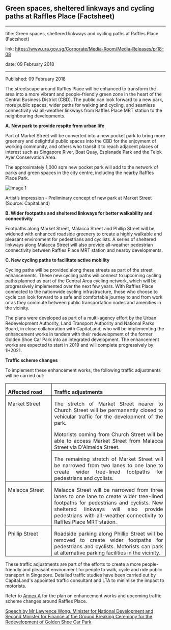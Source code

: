 ## Green spaces, sheltered linkways and cycling paths at Raffles Place (Factsheet)

---

title: Green spaces, sheltered linkways and cycling paths at Raffles Place (Factsheet)

link: https://www.ura.gov.sg/Corporate/Media-Room/Media-Releases/pr18-08

date: 09 February 2018

---

Published: 09 February 2018

The streetscape around Raffles Place will be enhanced to transform the area into a more vibrant and people-friendly green zone in the heart of the Central Business District (CBD). The public can look forward to a new park, more public spaces, wider paths for walking and cycling, and seamless connectivity via all-weather linkways from Raffles Place MRT station to the neighbouring developments.

**A.** **New park to provide respite from urban life**

Part of Market Street will be converted into a new pocket park to bring more greenery and delightful public spaces into the CBD for the enjoyment of working community, and others who transit it to reach adjacent places of interest such as Singapore River, Boat Quay, Esplanade Park and the Telok Ayer Conservation Area.

The approximately 1,000 sqm new pocket park will add to the network of parks and green spaces in the city centre, including the nearby Raffles Place Park.

![Image 1](https://www.ura.gov.sg/-/media/Corporate/Media-Room/2018/Feb/pr18-08IMG1.jpg?h=252&w=500)

Artist’s impression - Preliminary concept of new park at Market Street (Source: CapitaLand)

**B. Wider footpaths and sheltered linkways for better walkability and connectivity**

Footpaths along Market Street, Malacca Street and Phillip Street will be widened with enhanced roadside greenery to create a highly walkable and pleasant environment for pedestrians and cyclists. A series of sheltered linkways along Malacca Street will also provide all-weather pedestrian connectivity between Raffles Place MRT station and nearby developments.

**C. New cycling paths to facilitate active mobility**

Cycling paths will be provided along these streets as part of the street enhancements. These new cycling paths will connect to upcoming cycling paths planned as part of the Central Area cycling network, which will be progressively implemented over the next few years. With Raffles Place connected to the nationwide cycling infrastructure, those who choose to cycle can look forward to a safe and comfortable journey to and from work or as they commute between public transportation nodes and amenities in the vicinity.

The plans were developed as part of a multi-agency effort by the Urban Redevelopment Authority, Land Transport Authority and National Parks Board, in close collaboration with CapitaLand, who will be implementing the enhancement works in tandem with their redevelopment of the former Golden Shoe Car Park into an integrated development. The enhancement works are expected to start in 2019 and will complete progressively by 1H2021.

**Traffic scheme changes**

To implement these enhancement works, the following traffic adjustments will be carried out:

<table border="1" cellspacing="0" cellpadding="0" style="border: none;"><tbody><tr><td style="width: 113.15pt; padding: 0cm 5.4pt; border-style: solid; border-width: 1pt;"><p style="margin-bottom: 0.0001pt; text-align: justify;"><strong><span>Affected road</span></strong></p></td><td valign="top" style="width: 318.95pt; padding: 0cm 5.4pt; border-left: none; border-top-style: solid; border-right-style: solid; border-bottom-style: solid; text-align: left;"><p style="margin-bottom: 0.0001pt; text-align: justify;"><strong><span>Traffic adjustments</span></strong></p></td></tr><tr><td rowspan="2" valign="top" style="width: 113.15pt; padding: 0cm 5.4pt; border-top: none; border-right-style: solid; border-bottom-style: solid; border-left-style: solid; text-align: left;"><p style="margin-bottom: 0.0001pt; text-align: justify;"><span>Market Street</span></p></td><td valign="top" style="width: 318.95pt; padding: 0cm 5.4pt; border-top: none; border-left: none; border-right-style: solid; border-bottom-style: solid; text-align: left;"><p style="margin-bottom: 0.0001pt; text-align: justify;"><span>The stretch of Market Street nearer to Church Street will be permanently closed to vehicular traffic for the development of the park.</span></p><p style="margin-bottom: 0.0001pt; text-align: justify;"><span>Motorists coming from Church Street will be able to access Market Street from Malacca Street via D'Almeida Street.</span></p></td></tr><tr><td valign="top" style="width: 318.95pt; padding: 0cm 5.4pt; border-top: none; border-left: none; border-right-style: solid; border-bottom-style: solid; text-align: left;"><p style="margin-bottom: 0.0001pt; text-align: justify;"><span>The remaining stretch of Market Street will be narrowed from two lanes to one lane to create wider tree-lined footpaths for pedestrians and cyclists.</span></p></td></tr><tr><td valign="top" style="width: 113.15pt; padding: 0cm 5.4pt; border-top: none; border-right-style: solid; border-bottom-style: solid; border-left-style: solid; text-align: left;"><p style="margin-bottom: 0.0001pt; text-align: justify;"><span>Malacca Street</span></p></td><td valign="top" style="width: 318.95pt; padding: 0cm 5.4pt; border-top: none; border-left: none; border-right-style: solid; border-bottom-style: solid; text-align: left;"><p style="margin-bottom: 0.0001pt; text-align: justify;"><span>Malacca Street will be narrowed from three lanes to one lane to create wider tree-lined footpaths for pedestrians and cyclists. New sheltered linkways will also provide pedestrians with all-weather connectivity to Raffles Place MRT station.</span></p></td></tr><tr><td valign="top" style="width: 113.15pt; padding: 0cm 5.4pt; border-top: none; border-right-style: solid; border-bottom-style: solid; border-left-style: solid; text-align: left;"><p style="margin-bottom: 0.0001pt; text-align: justify;"><span>Phillip Street</span></p></td><td valign="top" style="width: 318.95pt; padding: 0cm 5.4pt; border-top: none; border-left: none; border-right-style: solid; border-bottom-style: solid; text-align: left;"><p style="margin-bottom: 0.0001pt; text-align: justify;"><span>Roadside parking along Phillip Street will be removed to create wider footpaths for pedestrians and cyclists. Motorists can park at alternative parking facilities in the vicinity.</span></p></td></tr></tbody></table>

These traffic adjustments are part of the efforts to create a more people-friendly and pleasant environment for people to walk, cycle and ride public transport in Singapore. Detailed traffic studies have been carried out by CapitaLand's appointed traffic consultant and LTA to minimise the impact to motorists.

Refer to [Annex A](https://www.ura.gov.sg/-/media/Corporate/Media-Room/2018/Feb/pr18-08a.pdf) for the plan on enhancement works and upcoming traffic scheme changes around Raffles Place.

[Speech by Mr Lawrence Wong, Minister for National Development and Second Minister for Finance at the Ground Breaking Ceremony for the Redevelopment of Golden Shoe Car Park](https://www.ura.gov.sg/Corporate/Data/Newsroom/speeches/2018/feb/speech18-08)
